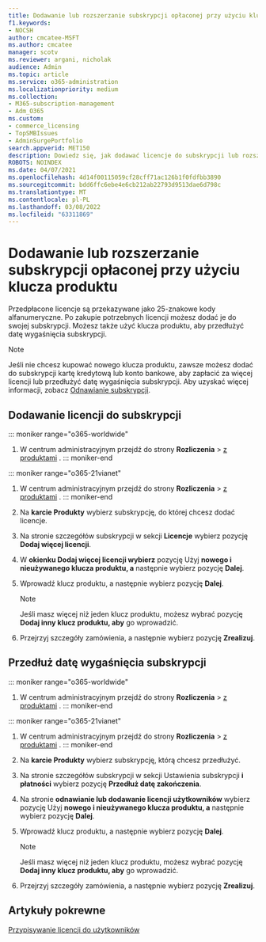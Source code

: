 ```yaml
---
title: Dodawanie lub rozszerzanie subskrypcji opłaconej przy użyciu klucza produktu
f1.keywords:
- NOCSH
author: cmcatee-MSFT
ms.author: cmcatee
manager: scotv
ms.reviewer: argani, nicholak
audience: Admin
ms.topic: article
ms.service: o365-administration
ms.localizationpriority: medium
ms.collection:
- M365-subscription-management
- Adm_O365
ms.custom:
- commerce_licensing
- TopSMBIssues
- AdminSurgePortfolio
search.appverid: MET150
description: Dowiedz się, jak dodawać licencje do subskrypcji lub rozszerzać ją przy użyciu klucza produktu.
ROBOTS: NOINDEX
ms.date: 04/07/2021
ms.openlocfilehash: 4d14f00115059cf28cff71ac126b1f0fdfbb3890
ms.sourcegitcommit: bdd6ffc6ebe4e6cb212ab22793d9513dae6d798c
ms.translationtype: MT
ms.contentlocale: pl-PL
ms.lasthandoff: 03/08/2022
ms.locfileid: "63311869"
---
```

# <a name="add-licenses-to-or-extend-a-subscription-paid-for-using-a-product-key"></a>Dodawanie lub rozszerzanie subskrypcji opłaconej przy użyciu klucza produktu

Przedpłacone licencje są przekazywane jako 25-znakowe kody alfanumeryczne. Po zakupie potrzebnych licencji możesz dodać je do swojej subskrypcji. Możesz także użyć klucza produktu, aby przedłużyć datę wygaśnięcia subskrypcji.

> [!NOTE]
> Jeśli nie chcesz kupować nowego klucza produktu, zawsze możesz dodać do subskrypcji kartę kredytową lub konto bankowe, aby zapłacić za więcej licencji lub przedłużyć datę wygaśnięcia subskrypcji. Aby uzyskać więcej informacji, zobacz [Odnawianie subskrypcji](../subscriptions/renew-your-subscription.md).
  
## <a name="add-licenses-to-your-subscription"></a>Dodawanie licencji do subskrypcji

::: moniker range="o365-worldwide"

1. W centrum administracyjnym przejdź do strony **Rozliczenia** \> <a href="https://go.microsoft.com/fwlink/p/?linkid=842054" target="_blank">z produktami</a> .
::: moniker-end

::: moniker range="o365-21vianet"

1. W centrum administracyjnym przejdź do strony **Rozliczenia** \> <a href="https://go.microsoft.com/fwlink/p/?linkid=850626" target="_blank">z produktami</a> .
::: moniker-end

2. Na **karcie Produkty** wybierz subskrypcję, do której chcesz dodać licencje.
3. Na stronie szczegółów subskrypcji w sekcji **Licencje** wybierz pozycję **Dodaj więcej licencji**.
4. W **okienku Dodaj więcej licencji wybierz** pozycję Użyj **nowego i nieużywanego klucza produktu, a** następnie wybierz pozycję **Dalej**.
5. Wprowadź klucz produktu, a następnie wybierz pozycję **Dalej**.
    > [!NOTE]
    > Jeśli masz więcej niż jeden klucz produktu, możesz wybrać pozycję **Dodaj inny klucz produktu, aby** go wprowadzić.
6. Przejrzyj szczegóły zamówienia, a następnie wybierz pozycję **Zrealizuj**.
  
## <a name="extend-the-expiration-date-of-your-subscription"></a>Przedłuż datę wygaśnięcia subskrypcji

::: moniker range="o365-worldwide"

1. W centrum administracyjnym przejdź do strony **Rozliczenia** \> <a href="https://go.microsoft.com/fwlink/p/?linkid=842054" target="_blank">z produktami</a> .
::: moniker-end

::: moniker range="o365-21vianet"

1. W centrum administracyjnym przejdź do strony **Rozliczenia** \> <a href="https://go.microsoft.com/fwlink/p/?linkid=850626" target="_blank">z produktami</a> .
::: moniker-end

2. Na **karcie Produkty** wybierz subskrypcję, którą chcesz przedłużyć.
3. Na stronie szczegółów subskrypcji w sekcji Ustawienia subskrypcji **i płatności** wybierz pozycję **Przedłuż datę zakończenia**.
4. Na stronie **odnawianie lub dodawanie licencji użytkowników** wybierz pozycję Użyj **nowego i nieużywanego klucza produktu, a** następnie wybierz pozycję **Dalej**.
5. Wprowadź klucz produktu, a następnie wybierz pozycję **Dalej**.
    > [!NOTE]
    > Jeśli masz więcej niż jeden klucz produktu, możesz wybrać pozycję **Dodaj inny klucz produktu, aby** go wprowadzić.
6. Przejrzyj szczegóły zamówienia, a następnie wybierz pozycję **Zrealizuj**.

## <a name="related-articles"></a>Artykuły pokrewne

[Przypisywanie licencji do użytkowników](../../admin/manage/assign-licenses-to-users.md)
